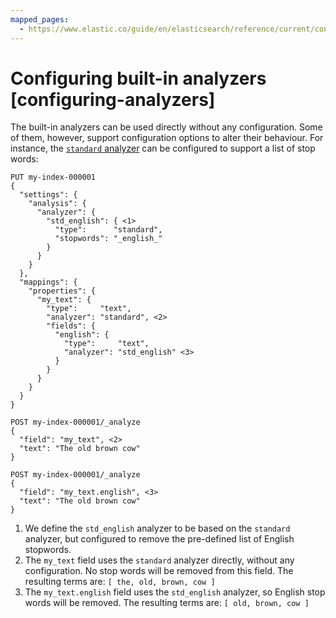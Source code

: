 ```yaml
---
mapped_pages:
  - https://www.elastic.co/guide/en/elasticsearch/reference/current/configuring-analyzers.html
---
```


# Configuring built-in analyzers [configuring-analyzers]

The built-in analyzers can be used directly without any configuration. Some of them, however, support configuration options to alter their behaviour. For instance, the [`standard` analyzer](asciidocalypse://docs/elasticsearch/docs/reference/data-analysis/text-analysis/analysis-standard-analyzer.md) can be configured to support a list of stop words:

```console
PUT my-index-000001
{
  "settings": {
    "analysis": {
      "analyzer": {
        "std_english": { <1>
          "type":      "standard",
          "stopwords": "_english_"
        }
      }
    }
  },
  "mappings": {
    "properties": {
      "my_text": {
        "type":     "text",
        "analyzer": "standard", <2>
        "fields": {
          "english": {
            "type":     "text",
            "analyzer": "std_english" <3>
          }
        }
      }
    }
  }
}

POST my-index-000001/_analyze
{
  "field": "my_text", <2>
  "text": "The old brown cow"
}

POST my-index-000001/_analyze
{
  "field": "my_text.english", <3>
  "text": "The old brown cow"
}
```

1. We define the `std_english` analyzer to be based on the `standard` analyzer, but configured to remove the pre-defined list of English stopwords.
2. The `my_text` field uses the `standard` analyzer directly, without any configuration. No stop words will be removed from this field. The resulting terms are: `[ the, old, brown, cow ]`
3. The `my_text.english` field uses the `std_english` analyzer, so English stop words will be removed. The resulting terms are: `[ old, brown, cow ]`


